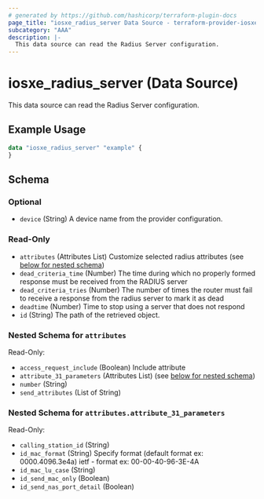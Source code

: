 ```yaml
---
# generated by https://github.com/hashicorp/terraform-plugin-docs
page_title: "iosxe_radius_server Data Source - terraform-provider-iosxe"
subcategory: "AAA"
description: |-
  This data source can read the Radius Server configuration.
---
```


# iosxe_radius_server (Data Source)

This data source can read the Radius Server configuration.

## Example Usage

```terraform
data "iosxe_radius_server" "example" {
}
```

<!-- schema generated by tfplugindocs -->
## Schema

### Optional

- `device` (String) A device name from the provider configuration.

### Read-Only

- `attributes` (Attributes List) Customize selected radius attributes (see [below for nested schema](#nestedatt--attributes))
- `dead_criteria_time` (Number) The time during which no properly formed response must be received from the RADIUS server
- `dead_criteria_tries` (Number) The number of times the router must fail to receive a response from the radius server to mark it as dead
- `deadtime` (Number) Time to stop using a server that does not respond
- `id` (String) The path of the retrieved object.

<a id="nestedatt--attributes"></a>
### Nested Schema for `attributes`

Read-Only:

- `access_request_include` (Boolean) Include attribute
- `attribute_31_parameters` (Attributes List) (see [below for nested schema](#nestedatt--attributes--attribute_31_parameters))
- `number` (String)
- `send_attributes` (List of String)

<a id="nestedatt--attributes--attribute_31_parameters"></a>
### Nested Schema for `attributes.attribute_31_parameters`

Read-Only:

- `calling_station_id` (String)
- `id_mac_format` (String) Specify format (default format ex: 0000.4096.3e4a) ietf - format ex: 00-00-40-96-3E-4A
- `id_mac_lu_case` (String)
- `id_send_mac_only` (Boolean)
- `id_send_nas_port_detail` (Boolean)
